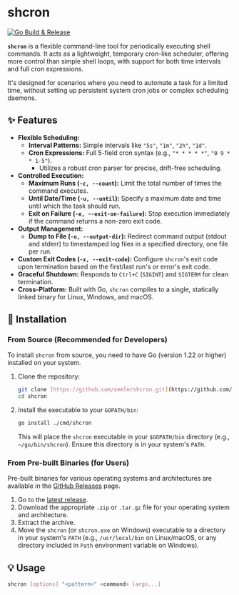 # shcron

[![Go Build & Release](https://github.com/xemle/shcron/actions/workflows/release.yml/badge.svg)](https://github.com/xemle/shcron/actions/workflows/release.yml)

**`shcron`** is a flexible command-line tool for periodically executing shell commands. It acts as a lightweight, temporary cron-like scheduler, offering more control than simple shell loops, with support for both time intervals and full cron expressions.

It's designed for scenarios where you need to automate a task for a limited time, without setting up persistent system cron jobs or complex scheduling daemons.

## ✨ Features

* **Flexible Scheduling:**
    * **Interval Patterns:** Simple intervals like `"5s"`, `"1m"`, `"2h"`, `"1d"`.
    * **Cron Expressions:** Full 5-field cron syntax (e.g., `"* * * * *"`, `"0 9 * * 1-5"`).
        * Utilizes a robust cron parser for precise, drift-free scheduling.
* **Controlled Execution:**
    * **Maximum Runs (`-c, --count`):** Limit the total number of times the command executes.
    * **Until Date/Time (`-u, --until`):** Specify a maximum date and time until which the task should run.
    * **Exit on Failure (`-e, --exit-on-failure`):** Stop execution immediately if the command returns a non-zero exit code.
* **Output Management:**
    * **Dump to File (`-o, --output-dir`):** Redirect command output (stdout and stderr) to timestamped log files in a specified directory, one file per run.
* **Custom Exit Codes (`-x, --exit-code`):** Configure `shcron`'s exit code upon termination based on the first/last run's or error's exit code.
* **Graceful Shutdown:** Responds to `Ctrl+C` (`SIGINT`) and `SIGTERM` for clean termination.
* **Cross-Platform:** Built with Go, `shcron` compiles to a single, statically linked binary for Linux, Windows, and macOS.

## 🚀 Installation

### From Source (Recommended for Developers)

To install `shcron` from source, you need to have Go (version 1.22 or higher) installed on your system.

1.  Clone the repository:
    ```bash
    git clone [https://github.com/xemle/shcron.git](https://github.com/xemle/shcron.git)
    cd shcron
    ```
2.  Install the executable to your `GOPATH/bin`:
    ```bash
    go install ./cmd/shcron
    ```
    This will place the `shcron` executable in your `$GOPATH/bin` directory (e.g., `~/go/bin/shcron`). Ensure this directory is in your system's `PATH`.

### From Pre-built Binaries (for Users)

Pre-built binaries for various operating systems and architectures are available in the [GitHub Releases](https://github.com/xemle/shcron/releases) page.

1.  Go to the [latest release](https://github.com/xemle/shcron/releases/latest).
2.  Download the appropriate `.zip` or `.tar.gz` file for your operating system and architecture.
3.  Extract the archive.
4.  Move the `shcron` (or `shcron.exe` on Windows) executable to a directory in your system's `PATH` (e.g., `/usr/local/bin` on Linux/macOS, or any directory included in `Path` environment variable on Windows).

## 💡 Usage

```bash
shcron [options] "<pattern>" <command> [args...]
```